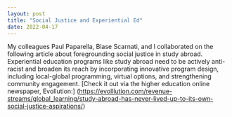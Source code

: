 ```yaml
---
layout: post
title: "Social Justice and Experiential Ed"
date: 2022-04-17
---
```

My colleagues Paul Paparella, Blase Scarnati, and I collaborated on the following article about foregrounding social justice in study abroad. Experiential education programs like study abroad need to be actively anti-racist and broaden its reach by incorporating innovative program design, including local-global programming, virtual options, and strengthening community engagement. [Check it out via the higher education online newspaper, Evollution:] (https://evolllution.com/revenue-streams/global_learning/study-abroad-has-never-lived-up-to-its-own-social-justice-aspirations/)

